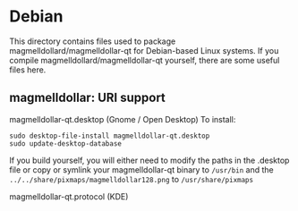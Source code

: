 
Debian
====================
This directory contains files used to package magmelldollard/magmelldollar-qt
for Debian-based Linux systems. If you compile magmelldollard/magmelldollar-qt yourself, there are some useful files here.

## magmelldollar: URI support ##


magmelldollar-qt.desktop  (Gnome / Open Desktop)
To install:

	sudo desktop-file-install magmelldollar-qt.desktop
	sudo update-desktop-database

If you build yourself, you will either need to modify the paths in
the .desktop file or copy or symlink your magmelldollar-qt binary to `/usr/bin`
and the `../../share/pixmaps/magmelldollar128.png` to `/usr/share/pixmaps`

magmelldollar-qt.protocol (KDE)

